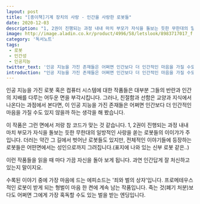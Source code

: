 ```yaml
---
layout: post
title: "[종이책]기계 장치의 사랑 - 인간을 사랑한 로봇들"
date: 2020-12-03
description: "1, 2권이 진행되는 과정 내내 마치 부모가 자식을 돌보는 듯한 무한대의 일방적인 사랑을 쏟는 로봇들의 이이갸가 주입니다."
image: http://image.aladin.co.kr/product/4996/58/letslook/8983717017_f.jpg
category: '독서노트'
tags: 
 - 로봇
 - 인간성
 - 인공지능
twitter_text: '인공 지능을 가진 존재들은 어쩌면 인간보다 더 인간적인 마음을 가질 수도 있지 않을까 하는 생각을 해 봤습니다.'
introduction: "인공 지능을 가진 존재들은 어쩌면 인간보다 더 인간적인 마음을 가질 수도 있지 않을까 하는 생각을 해 봤습니다."
---
```


인공 지능을 가진 로봇 혹은 컴퓨터 시스템에 대한 작품들은 대부분 그들의 반란과 인간의 지배를 다루는 어두운 면을 부각시킵니다. 그러나, 친절함과 선함은 교양과 지식에서 나온다는 과점에서 본다면, 이 인공 지능을 가진 존재들은 어쩌면 인간보다 더 인간적인 마음을 가질 수도 있지 않을까 하는 생각을 해 봤습니다.

이 작품은 그런 면에서 저랑 참 코드가 맞는 것 같습니다. 1, 2권이 진행되는 과정 내내 마치 부모가 자식을 돌보는 듯한 무한대의 일방적인 사랑을 쏟는 로봇들의 이이갸가 주입니다. 더러는 약간 그 길에서 벗어난 로봇들도 있지만, 전체적인 이야기들에 등장하는 로봇들은 어떤면에서는 성인으로까지 그려집니다.(표지에 나와 있는 신부 로봇 같은..)

이런 작품들을 읽을 때 마다 가끔 자신을 돌아 보게 됩니다. 과연 인간답게 잘 처신하고 있는지 말이지요.

수록된 이야기 중에 가장 마음에 드는 에피소드는 '죄와 벌의 상자'입니다. 프로메테우스적인 로봇이 받게 되는 형벌이 마음 한 켠에 계속 남는 작품입니다. 죽는 것(폐기 처분)보다도 어쩌면 그에게 가장 혹독할 수도 있는 벌을 받는 엔딩입니다.